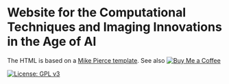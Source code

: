 # Website for the **Computational Techniques and Imaging Innovations in the Age of AI**


The HTML is based on a [Mike Pierce template](https://github.com/mikepierce">). 
See also [![Buy Me a Coffee](https://img.shields.io/badge/Buy%20Me%20a-Coffee-orange)](https://www.buymeacoffee.com/mpierce)

[![License: GPL v3](https://img.shields.io/badge/License-GPLv3-blue.svg)](https://www.gnu.org/licenses/gpl-3.0)

